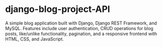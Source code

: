 # django-blog-project-API
A simple blog application built with Django, Django REST Framework, and MySQL. Features include user authentication, CRUD operations for blog posts, like/unlike functionality, pagination, and a responsive frontend with HTML, CSS, and JavaScript.
